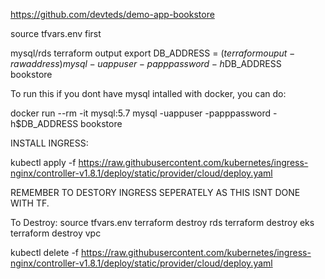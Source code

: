 https://github.com/devteds/demo-app-bookstore


source tfvars.env first



mysql/rds
terraform output
export DB_ADDRESS = $(terraform ouput -raw address)
mysql -uappuser -papppassword -h$DB_ADDRESS bookstore

To run this if you dont have mysql intalled with docker,  you can do:

docker run --rm -it mysql:5.7 mysql -uappuser -papppassword -h$DB_ADDRESS bookstore


INSTALL INGRESS:

kubectl apply -f https://raw.githubusercontent.com/kubernetes/ingress-nginx/controller-v1.8.1/deploy/static/provider/cloud/deploy.yaml



REMEMBER TO DESTORY INGRESS SEPERATELY AS THIS ISNT DONE WITH TF.


To Destroy:
source tfvars.env
terraform destroy rds
terraform destroy eks
terraform destroy vpc

kubectl delete -f https://raw.githubusercontent.com/kubernetes/ingress-nginx/controller-v1.8.1/deploy/static/provider/cloud/deploy.yaml



